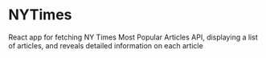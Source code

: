 # NYTimes
React app for fetching NY Times Most Popular Articles API, displaying a list of articles, and reveals detailed information on each article
